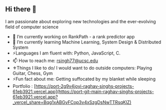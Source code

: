 ## Hi there 👋


I am passionate about exploring new technologies and the ever-evolving field of computer science


- 🔭 I’m currently working on RankPath - a rank predictor app
- 🌱 I’m currently learning Machine Learning, System Design & Distributed System
- ⚡Languages I am fluent with: Python, JavaScript, C.
- 📫 How to reach me: rsingh77@ucsc.edu
- ⚜️Things I like to do/ I would want to do outside computers: Playing Guitar, Chess, Gym
- ⚡Fun fact about me:  Getting suffocated by my blanket while sleeping
- Portfolio : [https://port-2g9v4joyi-raghav-singhs-projects-61eb3921.vercel.app](https://port-git-main-raghav-singhs-projects-61eb3921.vercel.app?_vercel_share=Bqg1xABGvFCop3v4xSzgDsNwTTRsqKlZ)
